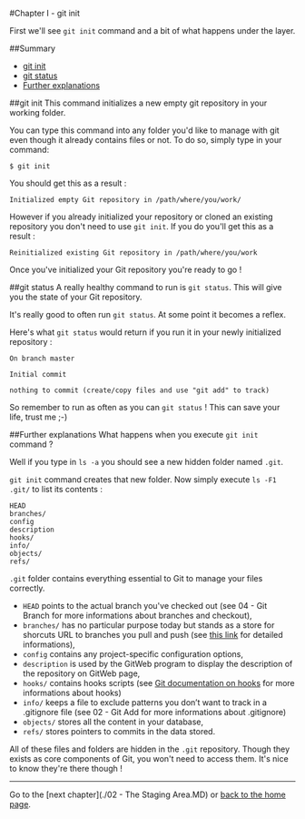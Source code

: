 #Chapter I - git init

First we'll see `git init` command and a bit of what happens under the layer.

##Summary
 * [git init](#git-init)
 * [git status](#git-status)
 * [Further explanations](#further-explanations)

##git init
This command initializes a new empty git repository in your working folder.

You can type this command into any folder you'd like to manage with git even though it already contains files or not.
To do so, simply type in your command:

```
$ git init
```

You should get this as a result :

```
Initialized empty Git repository in /path/where/you/work/
```

However if you already initialized your repository or cloned an existing repository you don't need to use `git init`.
If you do you'll get this as a result :

```
Reinitialized existing Git repository in /path/where/you/work
```

Once you've initialized your Git repository you're ready to go !

##git status
A really healthy command to run is `git status`. This will give you the state of your Git repository.

It's really good to often run `git status`. At some point it becomes a reflex.

Here's what `git status` would return if you run it in your newly initialized repository :

```
On branch master

Initial commit

nothing to commit (create/copy files and use "git add" to track)
```

So remember to run as often as you can `git status` ! This can save your life, trust me ;-)

##Further explanations
What happens when you execute `git init` command ?

Well if you type in `ls -a` you should see a new hidden folder named `.git`.

`git init` command creates that new folder. Now simply execute `ls -F1 .git/` to list its contents :

```
HEAD
branches/
config
description
hooks/
info/
objects/
refs/
```

`.git` folder contains everything essential to Git to manage your files correctly.

* `HEAD` points to the actual branch you've checked out (see 04 - Git Branch for more informations about branches and checkout),
* `branches/` has no particular purpose today but stands as a store for shorcuts URL to branches you pull and push (see [this link](http://stackoverflow.com/questions/10398225/what-is-the-git-branches-folder-used-for) for detailed informations),
* `config` contains any project-specific configuration options,
* `description` is used by the GitWeb program to display the description of the repository on GitWeb page,
* `hooks/` contains hooks scripts (see [Git documentation on hooks](https://git-scm.com/book/en/v2/ch00/_git_hooks) for more informations about hooks)
* `info/` keeps a file to exclude patterns you don’t want to track in a .gitignore file (see 02 - Git Add for more informations about .gitignore)
* `objects/` stores all the content in your database,
* `refs/` stores pointers to commits in the data stored.

All of these files and folders are hidden in the `.git` repository. Though they exists as core components of Git, you won't need to access them. It's nice to know they're there though !

---

Go to the [next chapter](./02 - The Staging Area.MD) or [back to the home page](./README.MD).
